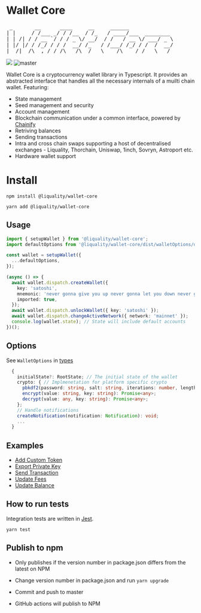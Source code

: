 # Wallet Core

<pre>
 _       __      ____     __     ______              
| |     / /___ _/ / /__  / /_   / ____/___  ________ 
| | /| / / __ `/ / / _ \/ __/  / /   / __ \/ ___/ _ \
| |/ |/ / /_/ / / /  __/ /_   / /___/ /_/ / /  /  __/
|__/|__/\__,_/_/_/\___/\__/   \____/\____/_/   \___/ 
</pre>

![](https://img.shields.io/npm/v/@liquality/wallet-core?label=wallet-core)
![master](https://github.com/liquality/wallet-core/actions/workflows/build-test.yml/badge.svg?branch=master)

Wallet Core is a cryptocurrency wallet library in Typescript. It provides an abstracted interface that handles all the necessary internals of a muilti chain wallet. Featuring:

- State management
- Seed management and security
- Account management
- Blockchain communication under a common interface, powered by [Chainify](https://github.com/liquality/chainify)
- Retriving balances
- Sending transactions
- Intra and cross chain swaps supporting a host of decentralised exchanges - Liquality, Thorchain, Uniswap, 1inch, Sovryn, Astroport etc.
- Hardware wallet support

# Install

`npm install @liquality/wallet-core`

`yarn add @liquality/wallet-core`

## Usage

```typescript
import { setupWallet } from '@liquality/wallet-core';
import defaultOptions from '@liquality/wallet-core/dist/walletOptions/defaultOptions'; // Default options

const wallet = setupWallet({
  ...defaultOptions,
});

(async () => {
  await wallet.dispatch.createWallet({
    key: 'satoshi',
    mnemonic: 'never gonna give you up never gonna let you down never gonna',
    imported: true,
  });
  await wallet.dispatch.unlockWallet({ key: 'satoshi' });
  await wallet.dispatch.changeActiveNetwork({ network: 'mainnet' });
  console.log(wallet.state); // State will include default accounts
})();
```

## Options

See `WalletOptions` in [types](src/types.ts)

```typescript
  {
    initialState?: RootState; // The initial state of the wallet
    crypto: { // Implmenetation for platform specific crypto
      pbkdf2(password: string, salt: string, iterations: number, length: number, digest: string): Promise<string>;
      encrypt(value: string, key: string): Promise<any>;
      decrypt(value: any, key: string): Promise<any>;
    };
    // Handle notifications
    createNotification(notification: Notification): void;
    ...
  }
```

## Examples

- [Add Custom Token](src/store/actions/addCustomToken.test.ts)
- [Export Private Key](src/store/actions/exportPrivateKey.test.ts)
- [Send Transaction](src/store/actions/sendTransaction.test.ts)
- [Update Fees](src/store/actions/updateFees.test.ts)
- [Update Balance](src/store/actions/updateBalances.test.ts)

## How to run tests

Integration tests are written in [Jest](https://jestjs.io/).

```angular2html
yarn test
```

## Publish to npm

- Only publishes if the version number in package.json differs from the latest on NPM

- Change version number in package.json and run `yarn upgrade`

- Commit and push to master

- GitHub actions will publish to NPM
